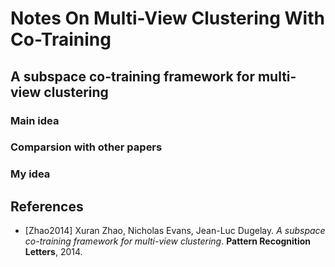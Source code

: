 # Notes On Multi-View Clustering With Co-Training

## A subspace co-training framework for multi-view clustering

 

### Main idea

### Comparsion with other papers

### My idea





## References

- [Zhao2014] Xuran Zhao, Nicholas Evans, Jean-Luc Dugelay. *A subspace co-training framework for multi-view clustering*. **Pattern Recognition Letters**, 2014.